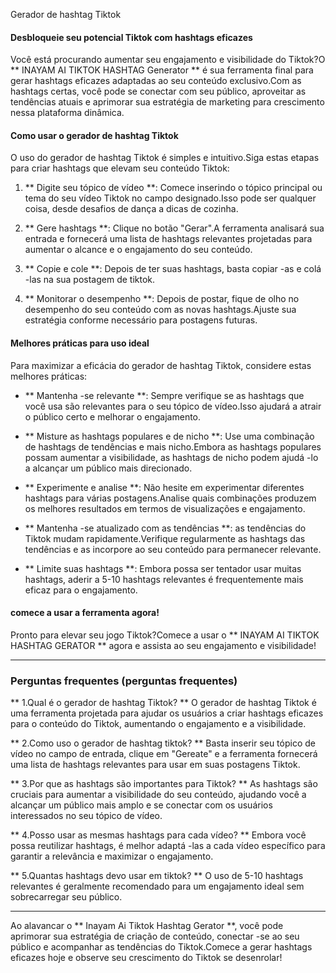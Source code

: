 Gerador de hashtag Tiktok

#### Desbloqueie seu potencial Tiktok com hashtags eficazes

Você está procurando aumentar seu engajamento e visibilidade do Tiktok?O ** INAYAM AI TIKTOK HASHTAG Generator ** é sua ferramenta final para gerar hashtags eficazes adaptadas ao seu conteúdo exclusivo.Com as hashtags certas, você pode se conectar com seu público, aproveitar as tendências atuais e aprimorar sua estratégia de marketing para crescimento nessa plataforma dinâmica.

#### Como usar o gerador de hashtag Tiktok

O uso do gerador de hashtag Tiktok é simples e intuitivo.Siga estas etapas para criar hashtags que elevam seu conteúdo Tiktok:

1. ** Digite seu tópico de vídeo **: Comece inserindo o tópico principal ou tema do seu vídeo Tiktok no campo designado.Isso pode ser qualquer coisa, desde desafios de dança a dicas de cozinha.

2. ** Gere hashtags **: Clique no botão "Gerar".A ferramenta analisará sua entrada e fornecerá uma lista de hashtags relevantes projetadas para aumentar o alcance e o engajamento do seu conteúdo.

3. ** Copie e cole **: Depois de ter suas hashtags, basta copiar -as e colá -las na sua postagem de tiktok.

4. ** Monitorar o desempenho **: Depois de postar, fique de olho no desempenho do seu conteúdo com as novas hashtags.Ajuste sua estratégia conforme necessário para postagens futuras.

#### Melhores práticas para uso ideal

Para maximizar a eficácia do gerador de hashtag Tiktok, considere estas melhores práticas:

- ** Mantenha -se relevante **: Sempre verifique se as hashtags que você usa são relevantes para o seu tópico de vídeo.Isso ajudará a atrair o público certo e melhorar o engajamento.

- ** Misture as hashtags populares e de nicho **: Use uma combinação de hashtags de tendências e mais nicho.Embora as hashtags populares possam aumentar a visibilidade, as hashtags de nicho podem ajudá -lo a alcançar um público mais direcionado.

- ** Experimente e analise **: Não hesite em experimentar diferentes hashtags para várias postagens.Analise quais combinações produzem os melhores resultados em termos de visualizações e engajamento.

- ** Mantenha -se atualizado com as tendências **: as tendências do Tiktok mudam rapidamente.Verifique regularmente as hashtags das tendências e as incorpore ao seu conteúdo para permanecer relevante.

- ** Limite suas hashtags **: Embora possa ser tentador usar muitas hashtags, aderir a 5-10 hashtags relevantes é frequentemente mais eficaz para o engajamento.

#### comece a usar a ferramenta agora!

Pronto para elevar seu jogo Tiktok?Comece a usar o ** INAYAM AI TIKTOK HASHTAG GERATOR ** agora e assista ao seu engajamento e visibilidade!

----

### Perguntas frequentes (perguntas frequentes)

** 1.Qual é o gerador de hashtag Tiktok? **
O gerador de hashtag Tiktok é uma ferramenta projetada para ajudar os usuários a criar hashtags eficazes para o conteúdo do Tiktok, aumentando o engajamento e a visibilidade.

** 2.Como uso o gerador de hashtag tiktok? **
Basta inserir seu tópico de vídeo no campo de entrada, clique em "Gereate" e a ferramenta fornecerá uma lista de hashtags relevantes para usar em suas postagens Tiktok.

** 3.Por que as hashtags são importantes para Tiktok? **
As hashtags são cruciais para aumentar a visibilidade do seu conteúdo, ajudando você a alcançar um público mais amplo e se conectar com os usuários interessados ​​no seu tópico de vídeo.

** 4.Posso usar as mesmas hashtags para cada vídeo? **
Embora você possa reutilizar hashtags, é melhor adaptá -las a cada vídeo específico para garantir a relevância e maximizar o engajamento.

** 5.Quantas hashtags devo usar em tiktok? **
O uso de 5-10 hashtags relevantes é geralmente recomendado para um engajamento ideal sem sobrecarregar seu público.

----

Ao alavancar o ** Inayam Ai Tiktok Hashtag Gerator **, você pode aprimorar sua estratégia de criação de conteúdo, conectar -se ao seu público e acompanhar as tendências do Tiktok.Comece a gerar hashtags eficazes hoje e observe seu crescimento do Tiktok se desenrolar!